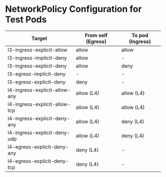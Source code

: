 # NetworkPolicy Configuration for Test Pods

| Target | From self (Egress) | To pod (Ingress) |
|-|-|-|
| l3-ingress-explicit-allow | allow | allow |
| l3-ingress-implicit-deny | allow | - |
| l3-ingress-explicit-deny | allow | deny |
| l3-egress-implicit-deny | - | - |
| l3-egress-explicit-deny | deny | - |
| l4-ingress-explicit-allow-any | allow (L4) | allow (L4) |
| l4-ingress-explicit-allow-tcp | allow (L4) | allow (L4) |
| l4-ingress-explicit-deny-any | allow (L4) | deny (L4) |
| l4-ingress-explicit-deny-udp | allow (L4) | deny (L4) |
| l4-egress-explicit-deny-any | deny (L4) | - |
| l4-egress-explicit-deny-tcp | deny (L4) | - |

